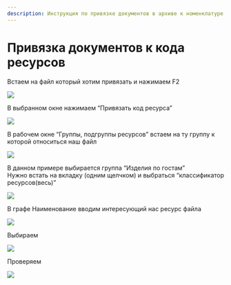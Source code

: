 ```yaml
---
description: Инструкция по привязке документов в архиве к номенклатуре справочника ресурсов
---
```


# Привязка документов к кода ресурсов

Встаем на файл который хотим привязать и нажимаем F2

![](<../../../../.gitbook/assets/0 (22).png>)

В выбранном окне нажимаем “Привязать код ресурса”

![](<../../../../.gitbook/assets/1 (77).png>)

В рабочем окне “Группы, подгруппы ресурсов” встаем на ту группу к которой относиться наш файл

![](<../../../../.gitbook/assets/2 (61).png>)

В данном примере выбирается группа “Изделия по гостам”\
Нужно встать на вкладку (одним щелчком) и выбраться “классификатор ресурсов(весь)”

![](<../../../../.gitbook/assets/3 (22).png>)

В графе Наименование вводим интересующий нас ресурс файла

![](<../../../../.gitbook/assets/4 (15).png>)

Выбираем

![](<../../../../.gitbook/assets/5 (3).png>)

Проверяем

![](<../../../../.gitbook/assets/6 (14).png>)
